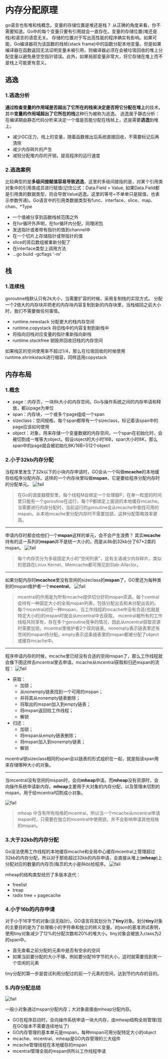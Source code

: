 # 内存分配原理
go语言也有堆和栈概念。变量的存储位置是堆还是栈？
从正确的角度来看，你不需要知道。Go中的每个变量只要有引用就会一直存在。变量的存储位置(堆还是栈)和语言的语意无关。
存储的位置对于写出高性能的程序确实有影响。如果可能，Go编译器将为该函数的栈帧(stack frame)中的函数分配本地变量。但是如果编译器在函数返回无法证明变量未被引用，则编译器必须在会被垃圾回收的堆上分配变量以避免悬空空指针错误。此外，如果局部变量非常大，将它存储在堆上而不是栈上可能更有意义。

## 逃逸
### 1.逃逸分析
**通过检查变量的作用域是否超出了它所在的栈来决定是否将它分配在堆上**的技术。
其中**变量的作用域超出了它所在的栈**这种行为被称为逃逸。
逃逸属于静态分析：在编译期由静态代码分析来决定一个值是否能分配在栈帧上，还是需要**逃逸**到堆上。
- 减少GC压力，栈上的变量，随着函数推出后系统直接回收，不需要标记后再清除
- 减少内存碎片的产生
- 减轻分配堆内存的开销，提高程序的运行速度

### 2.逃逸案例
比较典型的是**多级间接赋值容易导致逃逸**，这里的多级间接指的是，对某个引用类对象中的引用类成员进行赋值(记住公式：Data.Field = Value, 如果Data.Field都是引用类的数据类型，则会导致Value逃逸。这里的等号=不单单只是赋值，也表示参数传递)。Go语言中的引用类数据类型有func、interface、slice、map、chan、*Type
- 一个值被分享到函数栈帧范围之外
- 在for循环外声明，在for循环内分配，同理闭包
- 发送指针或者带有指针的值到channel中
- 在一个切片上存储指针或带指针的值
- slice的背后数组被重新分配了
- 在interface类型上调用方法
- ...go build -gcflags '-m'

## 栈
### 1.连续栈
goroutine栈默认只有2k大小，当需要扩容的时候，采用复制栈的实现方式。
分配一个2倍大的内存块并把老的内存块内容复制到新的内存块里，当栈缩回之前大小时，我们不需要做任何事情。
- runtime.newstack 分配更大的栈内存空间
- runtime.copystack 将旧栈中的内容复制到新栈中
- 将指向旧栈对应变量的指针重新指向新栈
- runtime.stackfree 销毁并回收旧栈的内存空间

如果栈区的空间使用率不超过1/4，那么在垃圾回收的时候使用runtime.shrinkstack进行缩容，同样适用copystack

## 内存布局
### 1.概念
- page：内存页，一块8k大小的内存空间。Go与操作系统之间的内存申请和释放，都以page为单位
- span：内存块，一个或多个page组成一个span
- sizeclass：空间规格，每个span都带有一个sizeclass，标记着该span中的page应该如何使用
- object：对象，用来存储一个变量数据的内存空间，一个span在初始化时，会被切割成一堆等大object。假设object的大小时16B，span大小时8K，那么span中的page就会被初始化8K/16B=512个object

### 2.小于32kb内存分配
当程序里发生了32k以下的小块内存申请时，GO会从一个叫做**mcache**的本地缓存给程序分配内存。这样的一个内存块里叫做**mspan**，它是要给程序分配内存时的分配单元。
![fail](https://cdn.jsdelivr.net/gh/pitifulnoble/picture@master/f141b30882cd5229263f9c43a08da738.png)
> 在Go的调度器模型里，每个线程M会绑定一个处理器P，在单一粒度的时间里只能有一个goroutine在运行，每个P都绑定上面说的本地缓存mcache。当需要进行内存分配时，当前运行的goroutine会从mcache中查找可用的mspan。从本地mcache里分配内存时不需要加锁，这种分配策略效率更高。

<hr>

申请内存时都会给他们一个**mspan**这样的单元，会不会产生浪费？
其实**mcache**持有的这一系列的**mspan**并不是统一大小的，而是从8b到32kb分了67*2类的mspan。
![fail](https://cdn.jsdelivr.net/gh/pitifulnoble/picture@master/50637abea0fbc61f84bca2a6b1d060783a8993c7.png)

> 每个内存页分为多级固定大小的“空闲列表”，这有主语减少内存碎片。类似的思路在Linux Kernel、Memcache都可用见到Slab-Allactor。

<hr>

如果分配内存时**mcachce**里没有空闲的sizeclass的**mspan**了，GO里还为每种类别的mspan维护者一个**mcentral**。
![fail](https://cdn.jsdelivr.net/gh/pitifulnoble/picture@master/3bc91ce7cb7c097336939e82639b5bae7d09957e.png)
> mcentral的作用是为所有mcache提供切分好的mspan资源。每个central会持有一种固定大小的全局mspan列表，包括分配出去和未分配出去的。每个mcentral对应一种mspan，当工作线程的mcache中没有合适(也就是特定大小的)的mspan时就会从mcentral中去获取。
> mcentral被所有的工作线程共同享有，存在多个goroutine竞争的情况，因此从mcentral获取资源时需要加锁。mcentral里维护者2个双向链表，nonempty表示链表里还有空闲的mspan待分配。empty表示这条链表里的mspan都被分配了object或缓存mcache中。

<hr> 

程序申请内存的时候，mcache里已经没有合适的空闲mspan了，那么工作线程就会像下图这样去mcentral里去申请。mcache从mcentral获取和归还mspan的流程：
![fail](https://cdn.jsdelivr.net/gh/pitifulnoble/picture@master/3cd8e9bb8c601bdb9fb98f6b654d968d097e3b46.png)

- 获取： 
    - 加锁；
    - 从nonempty链表找到一个可用的mspan；
    - 并将其从nonempty链表删除；
    - 将取出的mspan加入到empty链表；
    - 将mspan返回给工作线程；
    - 解锁
- 归还：
    - 加锁；
    - 将mspan从empty链表删除；
    - 将mspan加入到nonempty链表；
    - 解锁

mcentral锁sizeclass相同的span会以链表的形式组织在一起，就是指该span用来存储哪种大小的对象。

<hr>

当mcentral没有空闲的mspan时，会向**mheap**申请。而**mheap**没有资源时，会向操作系统申请新内存。**mheap**主要用于大对象的内存分配，以及管理未切割的mspan，用于给mcentral切割成小对象。

![fail](https://cdn.jsdelivr.net/gh/pitifulnoble/picture@master/a31110c7ab83f77fe7358ad0b758f7c91d343647.png)

> mheap 中含有所有规格的mcentral，所以当一个mcache从mcentral申请mspan时，只需要在独立的mcentral中使用锁，并不会影响申请其他规格的mspan。

### 3.大于32kb的内存分配
Go没法使用工作线程的本地缓存mcache和全局中心缓存mcentral上管理超过32kb的内存分配，所以对于那些超过32kb的内存申请，会直接从堆上(**mheap**)上分配对应的数量的内存页(每页的大小是8kb)给程序。
![fail](https://cdn.jsdelivr.net/gh/pitifulnoble/picture@master/aec7ac88580fa275ad226339f3c0b091276e42d9.png)

mheap的结构类型经历了多版本迭代：
- freelist
- treap
- radix tree + pagecache

### 4.小于16b的内存申请
对于小于16字节的对象(且无指针)，GO语言将其划分为了**tiny**对象。划分**tiny**对象的主要目的是为了处理极小的字符串和独立的转义变量。对json的基准测试表明，使用tiny对象减少了12%的分配次数和20%的堆大小。tiny对象会被放入class为2的span中。
- 首先查看之前分配的元素中是否有空余的空间
- 如果当前要分配的大小不够，例如要分配16字节的大小，这时就需要找到笑一个空闲的元素

tiny分配的第一步是尝试利用分配过的前一个元素的空间，达到节约内存的目的。

### 5.内存分配总结
![fail](https://cdn.jsdelivr.net/gh/pitifulnoble/picture@master/d87b78809d7830ba7f89fc50f7ea4025853ee030.png)

一般小对象通过mspan分配内存；大对象直接由mheap分配内存。
- GO在程序启动时，会向操作系统申请一块大内存，由mheap结构全局管理(现在GO版本不需要连续地址了)
- GO内存管理的基本单元是mspan，每种mspan可用分配特定大小的object
- mcache、mcentral、mheap是GO内存管理的三大组件
- mcache管理线程在本地缓存的mspan
- mcentral管理全局的mspan供所以工作线程申请